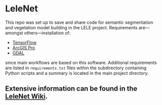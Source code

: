 # LeleNet
This repo was set up to save and share code for semantic segmentation and vegetation model building in the LELE project.
Requirements are—amongst others—installation of:
* [TensorFlow](https://www.tensorflow.org/)
* [ArcGIS Pro](https://pro.arcgis.com/)
* [GDAL](https://gdal.org/)

since main workflows are based on this software. Additional requirements are listed in `requirements.txt` files within the subdirectory containing Python scripts and a summary is located in the main project directory.

## Extensive information can be found in the [LeleNet Wiki](https://github.com/ManuelPopp/LeleNet/wiki).
